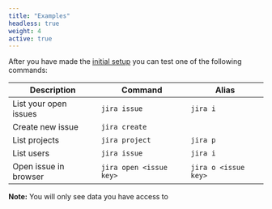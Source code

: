 ```yaml
---
title: "Examples"
headless: true
weight: 4
active: true
---
```


After you have made the [initial setup](#getting-started) you can test one of the following commands:

<table class="table">
    <thead>
        <tr>
            <th>Description</th>
            <th>Command</th>
            <th>Alias</th>
        </tr>
    </thead>
    <tbody>
        <tr>
            <td>List your open issues</td>
            <td><code>jira issue</code></td>
            <td><code>jira i</code></td>
        </tr>
        <tr>
            <td>Create new issue</td>
            <td><code>jira create</code></td>
            <td></td>
        </tr>
        <tr>
            <td>List projects</td>
            <td><code>jira project</code></td>
            <td><code>jira p</code></td>
        </tr>
        <tr>
            <td>List users</td>
            <td><code>jira issue</code></td>
            <td><code>jira i</code></td>
        </tr>
        <tr>
            <td>Open issue in browser</td>
            <td><code>jira open &lt;issue key&gt;</code></td>
            <td><code>jira o &lt;issue key&gt;</code></td>
        </tr>
    </tbody>
</table>

**Note:** You will only see data you have access to